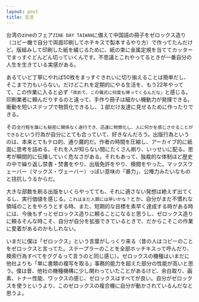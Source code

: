 ```yaml
---
layout: post
title: 生活
---
```

台湾のzineのフェア`ZINE DAY TAIWAN`に備えて中国語の冊子をゼロックス造り（コピー機で自分で両面印刷してホチキスで製本するやり方）で作ってたんだけど。版組みして印刷した紙を綴じるために、紙の束に金属定規を当ててカッターでまっすぐどんどん切っていくんです。不思議とこれやってるときが一番自分の人生を生きている実感がある。

あるていど丁寧にやれば50枚をまっすぐきれいに切り揃えることは簡単だし、そこまで力もいらない。だけどこれを定期的にやる生活を、もう22年やってて、この作業に入ると必ず`「改めて、この儀式に何度も帰ってくるんだな」`と感じる。印刷業者に頼んだりするのと違って、手作り冊子は細かい機動力が発揮できる。衝動を短いステップで物質化できるし、１部だけ友達に見せるために作ったりできる。

その`全行程を誰にも秘密に関係なく遂行でき、迅速に物質化し、人に何かを感じさせることができる`という行為が自分にとても合っていて、好きなんだろう。出版行為というのは、本来とてもテロ的、通り魔的だ。作者の時間を圧縮し、アーカイブ的に紙面に思考を詰める。それを人が知らない間にたくさん刷り、いっせいに配る。思考が瞬間的に伝播していく危なさがある。それもあって、独裁的な体制ほど歴史の中で繰り返し禁書・焚書をやり、出版免許をやり、検閲をやった。マックスウェーバー（マックス・ヴェーバー）っぽい意味の「暴力」、公権力みたいなものと拮抗しうるからだ。

大きな部数を刷る出版をいくらやってても、それに適さない発想は絶えず出てくるし、実行価値を感じる。`これはまだ人類には早いかな？`とか、自分がまだ不慣れな領域のことをやろうとする時、また、短期的な目標を素早く達成する時がある時には、今後もずっとゼロックス造りに頼ることになると思うし、ゼロックス造りに頼るそんな時こそ、自分が自分を拡張できているときで、だからこそこの作業に愛着があるのかもしれない。

いまだに僕は「ゼロックス」という言葉がしっくり来る（昔の人はコピーのことをゼロックスと言ってた。ステープラーのことを全部ホッチキスって呼んだり、検索行為すべてをググるって言うのと同じ感じ）。ゼロックスの機種はいまだに他社よりも「単に書類の複写を取る」事務的能力を超えた部分の性能が高いと思う。僕は昔、他社の機種機構に少し関わっていたことがあるけど、余白取り、画素、トナー性能、ワックスの感じ、ゼロックスはすべてが良い。自分がゼロックスを使うというより、このゼロックスの複合機に自分が動かされているんだなと思うよ。
